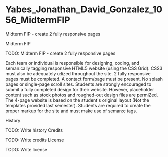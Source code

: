 # Yabes_Jonathan_David_Gonzalez_1056_MidtermFIP
 Midterm FIP - create 2 fully responsive pages

Midterm FIP

TODO: Midterm FIP - create 2 fully responsive pages

Each team or individual is responsible for designing, coding, and seman:cally tagging responsive HTML5 website (using the CSS Grid). CSS3 must also be adequately u:lized throughout the site. 2 fully responsive pages must be completed. A contact form/page must be present. No splash pages or single-page scroll sites.
Students are strongly encouraged to submit a fully completed design for their website. However, placeholder content such as stock photos and roughed-out design files are permiZed.
The 4-page website is based on the student's original layout (Not the templates provided last semester). Students are required to create the proper markup for the site and must make use of seman:c tags.


History

TODO: Write history
Credits

TODO: Write credits
License

TODO: Write license